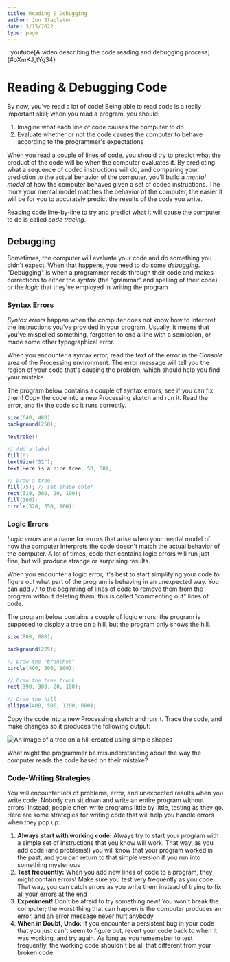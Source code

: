 ```yaml
---
title: Reading & Debugging
author: Jon Stapleton
date: 3/15/2022
type: page
---
```


::youtube[A video describing the code reading and debugging process]{#oXmKJ_tYg34}

# Reading & Debugging Code

By now, you've read a lot of code! Being able to read code is a really important skill; when you read a program, you should:

1. Imagine what each line of code causes the computer to do
2. Evaluate whether or not the code causes the computer to behave according to the programmer's expectations

When you read a couple of lines of code, you should try to predict what the product of the code will be when the computer evaluates it. By predicting what a sequence of coded instructions will do, and comparing your prediction to the actual behavior of the computer, you'll build a *mental model* of how the computer behaves given a set of coded instructions. The more your mental model matches the behavior of the computer, the easier it will be for you to accurately predict the results of the code you write.

Reading code line-by-line to try and predict what it will cause the computer to do is called *code tracing*.

## Debugging

Sometimes, the computer will evaluate your code and do something you didn't expect. When that happens, you need to do some *debugging*. "Debugging" is when a programmer reads through their code and makes corrections to either the *syntax* (the "grammar" and spelling of their code) or the *logic* that they've employed in writing the program

### Syntax Errors

*Syntax errors* happen when the computer does not know how to interpret the instructions you've provided in your program. Usually, it means that you've mispelled something, forgotten to end a line with a semicolon, or made some other typographical error.

When you encounter a syntax error, read the text of the error in the *Console* area of the Processing environment. The error message will tell you the region of your code that's causing the problem, which should help you find your mistake.

The program below contains a couple of syntax errors; see if you can fix them! Copy the code into a new Processing sketch and run it. Read the error, and fix the code so it runs correctly.

```java
size(640, 480)
background(250);

noStroke()

// Add a label
fill(0)
textSize("32");
text(Here is a nice tree, 50, 50);

// Draw a tree
fill(75); // set shape color  
rect(310, 360, 20, 100);   
fill(200); 
circle(320, 350, 100);
```

### Logic Errors

*Logic errors* are a name for errors that arise when your mental model of how the computer interprets the code doesn't match the actual behavior of the computer. A lot of times, code that contains logic errors will run just fine, but will produce strange or surprising results.

When you encounter a logic error, it's best to start simplifying your code to figure out what part of the program is behaving in an unexpected way. You can add `//` to the beginning of lines of code to remove them from the program without deleting them; this is called "commenting out" lines of code.

The program below contains a couple of logic errors; the program is supposed to display a tree on a hill, but the program only shows the hill. 

```java
size(800, 600);

background(225);

// Draw the "branches"
circle(400, 300, 100);

// Draw the tree trunk
rect(390, 300, 20, 100);

// Draw the hill
ellipse(400, 500, 1200, 600);
```

Copy the code into a new Processing sketch and run it. Trace the code, and make changes so it produces the following output:

![An image of a tree on a hill created using simple shapes](TODO:)

What might the programmer be misunderstanding about the way the computer reads the code based on their mistake?

### Code-Writing Strategies

You will encounter lots of problems, error, and unexpected results when you write code. Nobody can sit down and write an entire program without errors! Instead, people often write programs little by little, testing as they go. Here are some strategies for writing code that will help you handle errors when they pop up:

1. **Always start with working code:** Always try to start your program with a simple set of instructions that you know will work. That way, as you add code (and problems!) you will know that your program worked in the past, and you can return to that simple version if you run into something mysterious
2. **Test frequently:** When you add new lines of code to a program, they might contain errors! Make sure you test very frequently as you code. That way, you can catch errors as you write them instead of trying to fix all your errors at the end
3. **Experiment!** Don't be afraid to try something new! You won't break the computer; the worst thing that can happen is the computer produces an error, and an error message never hurt anybody
4. **When in Doubt, Undo:** If you encounter a persistent bug in your code that you just can't seem to figure out, revert your code back to when it was working, and try again. As long as you rememeber to test frequently, the working code shouldn't be all that different from your broken code.